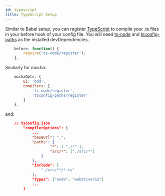 ```yaml
---
id: typescript
title: TypeScript Setup
---
```


Similar to Babel setup, you can register [TypeScript](http://www.typescriptlang.org/) to compile your .ts files in your before hook of your config file. You will need [ts-node](https://github.com/TypeStrong/ts-node) and [tsconfig-paths](https://github.com/dividab/tsconfig-paths) as the installed devDependencies.

```js
    before: function() {
        require('ts-node/register');
    },
```

Similarly for mocha:

```js
    mochaOpts: {
        ui: 'bdd',
        compilers: [
            'ts-node/register',
            'tsconfig-paths/register'
        ]
    },
```
and:

```json
    // tsconfig.json
        "compilerOptions": {
            ...
            "baseUrl": ".",
            "paths": {
                    "*": [ "./*" ],
                    "src/*": ["./src/*"]
                }
            },
            "include": [
                "./src/**/*.ts"
            ],
            "types": ["node", "webdriverio"]
            ...
        }
```
